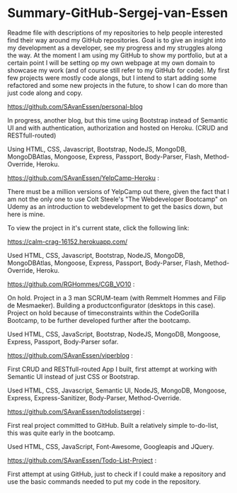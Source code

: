 # Summary-GitHub-Sergej-van-Essen
Readme file with descriptions of my repositories to help people interested find their way around my GitHub repositories. Goal is to give an insight into my development as a developer, see my progress and my struggles along the way. At the moment I am using my GitHub to show my portfolio, but at a certain point I will be setting op my own webpage at my own domain to showcase my work (and of course still refer to my GitHub for code). My first few projects were mostly code alongs, but I intend to start adding some refactored and some new projects in the future, to show I can do more than just code along and copy. 

https://github.com/SAvanEssen/personal-blog

In progress, another blog, but this time using Bootstrap instead of Semantic UI and with authentication, authorization and hosted on Heroku. (CRUD and RESTfull-routed) 

Using HTML, CSS, Javascript, Bootstrap, NodeJS, MongoDB, MongoDBAtlas, Mongoose, Express, Passport, Body-Parser, Flash, Method-Override, Heroku.

https://github.com/SAvanEssen/YelpCamp-Heroku :

There must be a million versions of YelpCamp out there, given the fact that I am not the only one to use Colt Steele's "The Webdeveloper Bootcamp" on Udemy as an introduction to webdevelopment to get the basics down, but here is mine. 

To view the project in it's current state, click the following link:

https://calm-crag-16152.herokuapp.com/

Used HTML, CSS, Javascript, Bootstrap, NodeJS, MongoDB, MongoDBAtlas, Mongoose, Express, Passport, Body-Parser, Flash, Method-Override, Heroku.

https://github.com/RGHommes/CGB_VO10 :

On hold. Project in a 3 man SCRUM-team (with Remmelt Hommes and Filip de Mesmaeker). Building a productconfigurator (desktops in this case). Project on hold because of timeconstraints within the CodeGorilla Bootcamp, to be further developed further after the bootcamp.

Used HTML, CSS, JavaScript, Bootstrap, NodeJS, MongoDB, Mongoose, Express, Passport, Body-Parser sofar.

https://github.com/SAvanEssen/viperblog :

First CRUD and RESTfull-routed App I built, first attempt at working with Semantic UI instead of just CSS or Bootstrap.

Used HTML, CSS, Javascript, Semantic UI, NodeJS, MongoDB, Mongoose, Express, Express-Sanitizer, Body-Parser, Method-Override. 

https://github.com/SAvanEssen/todolistsergej :

First real project committed to GitHub. Built a relatively simple to-do-list, this was quite early in the bootcamp.

Used HTML, CSS, JavaScript, Font-Awesome, Googleapis and JQuery.

https://github.com/SAvanEssen/Todo-List-Project :

First attempt at using GitHub, just to check if I could make a repository and use the basic commands needed to put my code in the repository.
